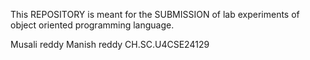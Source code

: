 <p>This REPOSITORY is meant for the SUBMISSION of lab experiments of object oriented programming language.</p>
<p>Musali reddy Manish reddy CH.SC.U4CSE24129</p>
